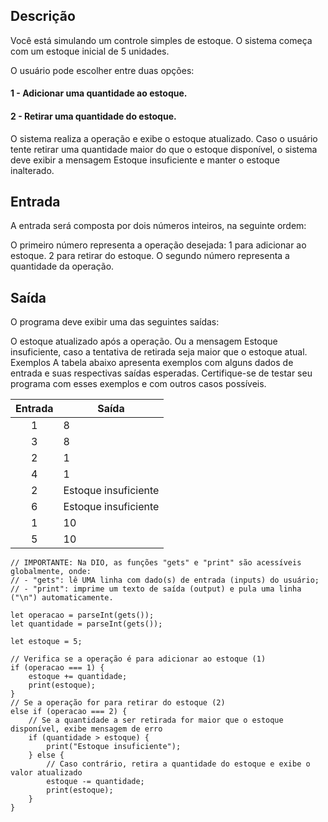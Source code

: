 ## Descrição
Você está simulando um controle simples de estoque. O sistema começa com um estoque inicial de 5 unidades.

O usuário pode escolher entre duas opções:
#### 1 - Adicionar uma quantidade ao estoque.
#### 2 - Retirar uma quantidade do estoque.
O sistema realiza a operação e exibe o estoque atualizado. Caso o usuário tente retirar uma quantidade maior do que o estoque disponível, o sistema deve exibir a mensagem Estoque insuficiente e manter o estoque inalterado.

## Entrada
A entrada será composta por dois números inteiros, na seguinte ordem:

O primeiro número representa a operação desejada:
1 para adicionar ao estoque.
2 para retirar do estoque.
O segundo número representa a quantidade da operação.
## Saída
O programa deve exibir uma das seguintes saídas:

O estoque atualizado após a operação.
Ou a mensagem Estoque insuficiente, caso a tentativa de retirada seja maior que o estoque atual.
Exemplos
A tabela abaixo apresenta exemplos com alguns dados de entrada e suas respectivas saídas esperadas. Certifique-se de testar seu programa com esses exemplos e com outros casos possíveis.

| Entrada	| Saída |
| :-----: |  -----  |
| 1  |	8  |
| 3  |	8  |
| 2 | 1  |
| 4 | 1  |
| 2 |  Estoque insuficiente |	
| 6 |  Estoque insuficiente |	  
| 1 |	10  |
| 5 |	10  |

~~~~
// IMPORTANTE: Na DIO, as funções "gets" e "print" são acessíveis globalmente, onde:
// - "gets": lê UMA linha com dado(s) de entrada (inputs) do usuário;
// - "print": imprime um texto de saída (output) e pula uma linha ("\n") automaticamente.

let operacao = parseInt(gets());
let quantidade = parseInt(gets());

let estoque = 5;

// Verifica se a operação é para adicionar ao estoque (1)
if (operacao === 1) {
    estoque += quantidade;
    print(estoque);
}
// Se a operação for para retirar do estoque (2)
else if (operacao === 2) {
    // Se a quantidade a ser retirada for maior que o estoque disponível, exibe mensagem de erro
    if (quantidade > estoque) {
        print("Estoque insuficiente");
    } else {
        // Caso contrário, retira a quantidade do estoque e exibe o valor atualizado
        estoque -= quantidade;
        print(estoque);
    }
}
~~~~
